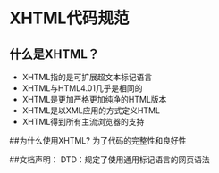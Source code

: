 # XHTML代码规范
## 什么是XHTML？
* XHTML指的是可扩展超文本标记语言
* XHTML与HTML4.01几乎是相同的
* XHTML是更加严格更加纯净的HTML版本
* XHTML是以XML应用的方式定义HTML
* XHTML得到所有主流浏览器的支持

##为什么使用XHTML?
为了代码的完整性和良好性

##文档声明：
DTD：规定了使用通用标记语言的网页语法


